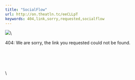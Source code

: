 ```yaml
---
title: "SocialFlow"
url: http://on.theatln.tc/eeCLLpT
keywords: 404,link,sorry,requested,socialflow
---
```

![](/assets/logo-tribal.gif)\

404: We are sorry, the link you requested could not be found.

\
\
\
\
\
